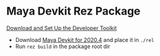 # Maya Devkit Rez Package

[Download and Set Up the Developer Toolkit](https://help.autodesk.com/view/MAYAUL/2020/ENU/?guid=__developer_Maya_SDK_MERGED_Setting_up_your_build_Windows_environment_64_bit_html)

* Download [Maya Devkit for 2020.4](https://autodesk-adn-transfer.s3-us-west-2.amazonaws.com/ADN+Extranet/M%26E/Maya/devkit+2020/Autodesk_Maya_2020_4_Update_DEVKIT_Windows.zip) and place it in `./rel`
* Run `rez build` in the package root dir